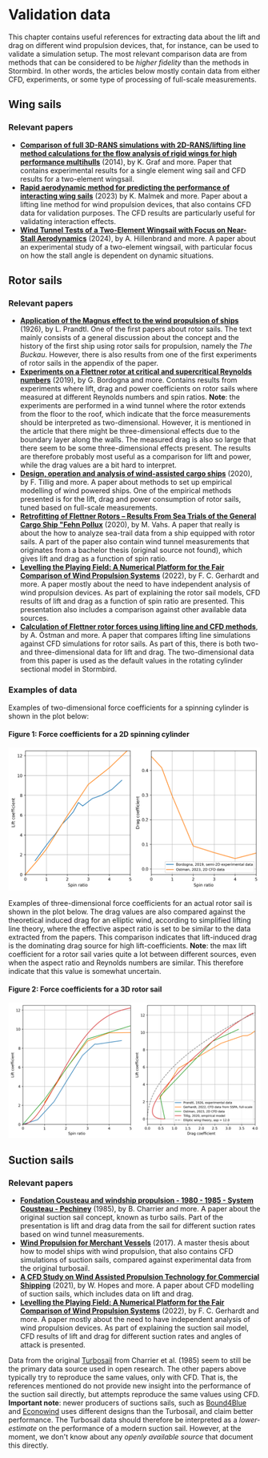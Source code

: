 # Validation data

This chapter contains useful references for extracting data about the lift and drag on different wind propulsion devices, that, for instance, can be used to validate a simulation setup. The most relevant comparison data are from methods that can be considered to be *higher fidelity* than the methods in Stormbird. In other words, the articles below mostly contain data from either CFD, experiments, or some type of processing of full-scale measurements.

## Wing sails
### Relevant papers
- **[Comparison of full 3D-RANS simulations with 2D-RANS/lifting line method calculations for the flow analysis of rigid wings for high performance multihulls](https://www.sciencedirect.com/science/article/pii/S0029801814002637?via%3Dihub)** (2014), by K. Graf and more. Paper that contains experimental results for a single element wing sail and CFD results for a two-element wingsail.
- **[Rapid aerodynamic method for predicting the performance of interacting wing sails](https://www.sciencedirect.com/science/article/pii/S0029801823029803?via%3Dihub)** (2023) by K. Malmek and more. Paper about a lifting line method for wind propulsion devices, that also contains CFD data for validation purposes. The CFD results are particularly useful for validating interaction effects.
- **[Wind Tunnel Tests of a Two-Element Wingsail with Focus on Near-Stall Aerodynamics](https://onepetro.org/JST/article/9/01/110/569569/Wind-Tunnel-Tests-of-a-Two-Element-Wingsail-with)** (2024), by A. Hillenbrand and more. A paper about an experimental study of a two-element wingsail, with particular focus on how the stall angle is dependent on dynamic situations.

## Rotor sails
### Relevant papers
- **[Application of the Magnus effect to the wind propulsion of ships](https://ntrs.nasa.gov/citations/19930090695)** (1926), by L. Prandtl. One of the first papers about rotor sails. The text mainly consists of a general discussion about the concept and the history of the first ship using rotor sails for propulsion, namely the *The Buckau*. However, there is also results from one of the first experiments of rotor sails in the appendix of the paper. 
- **[Experiments on a Flettner rotor at critical and supercritical Reynolds numbers](https://www.sciencedirect.com/science/article/pii/S0167610518307396)** (2019), by G. Bordogna and more. Contains results from experiments where lift, drag and power coefficients on rotor sails where measured at different Reynolds numbers and spin ratios. **Note**: the experiments are performed in a wind tunnel where the rotor extends from the floor to the roof, which indicate that the force measurements should be interpreted as two-dimensional. However, it is mentioned in the article that there might be three-dimensional effects due to the boundary layer along the walls. The measured drag is also so large that there seem to be some three-dimensional effects present. The results are therefore probably most useful as a comparison for lift and power, while the drag values are a bit hard to interpret. 
- **[Design, operation and analysis of wind-assisted cargo ships](https://www.sciencedirect.com/science/article/pii/S0029801820306077)** (2020), by F. Tillig and more. A paper about methods to set up empirical modelling of wind powered ships. One of the empirical methods presented is for the lift, drag and power consumption of rotor sails, tuned based on full-scale measurements.
- **[Retrofitting of Flettner Rotors – Results From Sea Trials of the General Cargo Ship "Fehn Pollux](https://www.intmaritimeengineering.org/index.php/ijme/article/view/1146/356)** (2020), by M. Vahs. A paper that really is about the how to analyze sea-trail data from a ship equipped with rotor sails. A part of the paper also contain wind tunnel measurements that originates from a bachelor thesis (original source not found), which gives lift and drag as a function of spin ratio.
- **[Levelling the Playing Field: A Numerical Platform for the Fair Comparison of Wind Propulsion Systems](http://data.hiper-conf.info/Hiper2022_Cortona.pdf)** (2022), by F. C. Gerhardt and more. A paper mostly about the need to have independent analysis of wind propulsion devices. As part of explaining the rotor sail models, CFD results of lift and drag as a function of spin ratio are presented. This presentation also includes a comparison against other available data sources.
- **[Calculation of Flettner rotor forces using lifting line and CFD methods](https://blueoasis.pt/wp-content/uploads/2023/10/Nutts2023_proceedings_v4.pdf)**, by A. Östman and more. A paper that compares lifting line simulations against CFD simulations for rotor sails. As part of this, there is both two- and three-dimensional data for lift and drag. The two-dimensional data from this paper is used as the default values in the rotating cylinder sectional model in Stormbird.

### Examples of data

Examples of two-dimensional force coefficients for a spinning cylinder is shown in the plot below:

#### Figure 1: Force coefficients for a 2D spinning cylinder
![Rotor sail 2D data](figures/rotor_sail_forces_2d.png)

Examples of three-dimensional force coefficients for an actual rotor sail is shown in the plot below. The drag values are also compared against the theoretical induced drag for an elliptic wind, according to simplified lifting line theory, where the effective aspect ratio is set to be similar to the data extracted from the papers. This comparison indicates that lift-induced drag is the dominating drag source for high lift-coefficients. **Note**: the max lift coefficient for a rotor sail varies quite a lot between different sources, even when the aspect ratio and Reynolds numbers are similar. This therefore indicate that this value is somewhat uncertain. 

#### Figure 2: Force coefficients for a 3D rotor sail
![Rotor sail 3D data](figures/rotor_sail_forces_3d.png)

## Suction sails
### Relevant papers
- **[Fondation Cousteau and windship propulsion - 1980 - 1985 - System Cousteau - Pechiney](https://www.jmwe.org/uploads/1/0/6/4/106473271/aa_suction_sails_turbosail_ventifoil_cousteau_report.pdf)** (1985), by B. Charrier and more. A paper about the original suction sail concept, known as turbo sails. Part of the presentation is lift and drag data from the sail for different suction rates based on wind tunnel measurements.
- **[Wind Propulsion for Merchant Vessels](https://repository.tudelft.nl/record/uuid:a681c8e6-552e-45a1-8657-893123a8e06b)** (2017). A master thesis about how to model ships with wind propulsion, that also contains CFD simulations of suction sails, compared against experimental data from the original turbosail.
- **[A CFD Study on Wind Assisted Propulsion Technology for Commercial Shipping](https://www.researchgate.net/publication/355675684_A_CFD_Study_on_Wind_Assisted_Propulsion_Technology_for_Commercial_Shipping)** (2021), by W. Hopes and more. A paper about CFD modelling of suction sails, which includes data on lift and drag.
- **[Levelling the Playing Field: A Numerical Platform for the Fair Comparison of Wind Propulsion Systems](http://data.hiper-conf.info/Hiper2022_Cortona.pdf)** (2022), by F. C. Gerhardt and more. A paper mostly about the need to have independent analysis of wind propulsion devices. As part of explaining the suction sail model, CFD results of lift and drag for different suction rates and angles of attack is presented.

Data from the original [Turbosail](https://en.wikipedia.org/wiki/Turbosail) from Charrier et al. (1985) seem to still be the primary data source used in open research. The other papers above typically try to reproduce the same values, only with CFD. That is, the references mentioned do not provide new insight into the performance of the suction sail directly, but attempts reproduce the same values using CFD.  **Important note**: newer producers of suctions sails, such as [Bound4Blue](https://bound4blue.com/) and [Econowind](https://econowind.nl/) uses different designs than the Turbosail, and claim better performance. The Turbosail data should therefore be interpreted as a *lower-estimate* on the performance of a modern suction sail. However, at the moment, we don't know about any *openly available source* that document this directly. 


